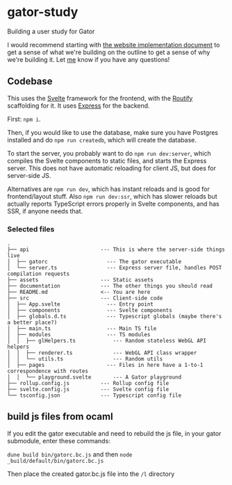 # gator-study
Building a user study for Gator

I would recommend starting with [the website implementation document](https://github.com/cucapra/gator-study/blob/master/documentation/implementation.md) to get a sense of what we're building on the outline to get a sense of why we're building it.  Let [me](https://github.com/Checkmate50) know if you have any questions!

## Codebase

This uses the [Svelte](https://svelte.dev/) framework for the frontend, with the [Routify](https://routify.dev/) scaffolding for it. It uses [Express](https://expressjs.com/) for the backend. 

First: `npm i`.

Then, if you would like to use the database, make sure you have Postgres installed and do
`npm run createdb`, which will create the database.

To start the server, you probably want to do `npm run dev:server`, which compiles the
Svelte components to static files, and starts the Express server. This does not have automatic
reloading for client JS, but does for server-side JS.

Alternatives are `npm run dev`, which has instant reloads and is good for frontend/layout stuff.
Also `npm run dev:ssr`, which has slower reloads but actually reports TypeScript errors properly in
Svelte components, and has SSR, if anyone needs that. 

### Selected files
```
.
├── api                       --- This is where the server-side things live
│  ├── gatorc                   --- The gator executable
│  └── server.ts                --- Express server file, handles POST compilation requests
├── assets                    --- Static assets
├── documentation             --- The other things you should read
├── README.md                 <-- You are here
├── src                       --- Client-side code
│  ├── App.svelte               --- Entry point
│  ├── components               --- Svelte components
│  ├── globals.d.ts             --- Typescript globals (maybe there's a better place?)
│  ├── main.ts                  --- Main TS file
│  ├── modules                  --- TS modules
│  │  ├── glHelpers.ts            --- Random stateless WebGL API helpers
│  │  ├── renderer.ts             --- WebGL API class wrapper
│  │  └── utils.ts                --- Random utils
│  ├── pages                    --- Files in here have a 1-to-1 correspondence with routes
│  │  └── playground.svelte       --- A Gator playground
├── rollup.config.js          --- Rollup config file
├── svelte.config.js          --- Svelte config file
└── tsconfig.json             --- Typescript config file
```

## build js files from ocaml

If you edit the gator executable and need to rebuild the js file, in your gator submodule, enter these commands:

` dune build bin/gatorc.bc.js ` and then 
` node _build/default/bin/gatorc.bc.js `

Then place the created gator.bc.js file into the `/l` directory


